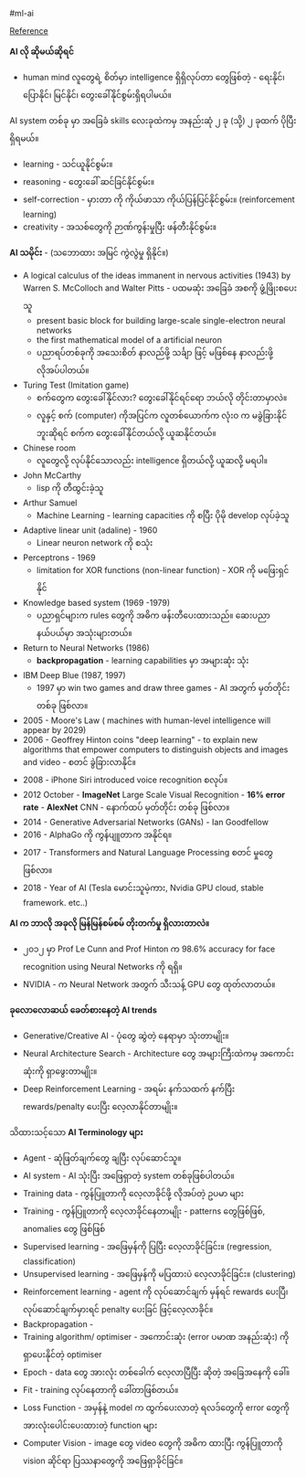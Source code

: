 #ml-ai 

[Reference](https://youtu.be/kNGHYxYszFs)

**AI လို ဆိုမယ်ဆိုရင်** 

* human mind လူတွေရဲ့ စိတ်မှာ  intelligence ရှိရှိလုပ်တာ တွေဖြစ်တဲ့ - ရေးနိုင်၊ ပြောနိုင်၊ မြင်နိုင်၊ တွေးခေါ်နိုင်စွမ်းရှိရပါမယ်။

AI system တစ်ခု မှာ အခြေခံ skills လေးခုထဲကမှ အနည်းဆုံ ၂ ခု (သို့) ၂ ခုထက် ပိုပြီး ရှိရမယ်။

- learning - သင်ယူနိုင်စွမ်း။
- reasoning - တွေးခေါ် ဆင်ခြင်နိုင်စွမ်း။
- self-correction - မှားတာ ကို ကိုယ်ဖာသာ ကိုယ်ပြန်ပြင်နိုင်စွမ်း။ (reinforcement learning)
- creativity - အသစ်တွေကို ဉာဏ်ကွန်းမှုပြီး ဖန်တီးနိုင်စွမ်း။

**AI သမိုင်း** - (သဘောထား အမြင် ကွဲလွဲမှု ရှိနိုင်။)

- A logical calculus of the ideas immanent in nervous activities (1943) by Warren S. McColloch  and Walter Pitts - ပထမဆုံး အခြေခံ အစကို ဖွံ့ဖြိုးစပေးသူ
	- present basic block for building large-scale single-electron neural networks
	- the first mathematical model of a artificial neuron
	- ပညာရပ်တစ်ခုကို အသေးစိတ် နာလည်ဖို့ သင်္ချာ ဖြင့် မဖြစ်နေ နာလည်းဖို့ လိုအပ်ပါတယ်။
- Turing Test (Imitation game)
	- စက်တွေက တွေးခေါ်နိုင်လား? တွေးခေါ်နိုင်ရင်ရော ဘယ်လို တိုင်းတာမှာလဲ။
	- လူနှင့် စက် (computer) ကိုအပြင်က လူတစ်ယောက်က   လုံးဝ က  မခွဲခြားနိုင်ဘူးဆိုရင် စက်က တွေးခေါ်နိုင်တယ်လို့ ယူဆနိုင်တယ်။
- Chinese room 
	- လူတွေလို့ လုပ်နိုင်သောလည်း intelligence ရှိတယ်လို့ ယူဆလို့ မရပါ။
- John McCarthy
	- lisp ကို တီထွင်းခဲ့သူ
- Arthur Samuel
	- Machine Learning - learning capacities ကို စပြီး ပိုမို develop လုပ်ခဲ့သူ
- Adaptive linear unit (adaline) - 1960
	- Linear neuron network ကို စသုံး
- Perceptrons - 1969
	- limitation for XOR functions (non-linear function) - XOR ကို မဖြေးရှင်နိုင်
- Knowledge based system (1969 -1979)
	- ပညာရှင်များက rules တွေကို အဓိက ဖန်းတီပေးထားသည်။ ဆေးပညာနယ်ပယ်မှာ အသုံးများတယ်။ 
- Return to Neural Networks (1986)
	- **backpropagation** - learning capabilities  မှာ အများဆုံး သုံး
- IBM Deep Blue (1987, 1997)
	- 1997 မှာ win two games and draw three games - AI အတွက် မှတ်တိုင်း တစ်ခု ဖြစ်လာ။
- 2005 - Moore's Law ( machines with human-level intelligence will appear by 2029)
- 2006 - Geoffrey Hinton coins "deep learning" - to explain new algorithms that empower computers to distinguish objects and images and video - စတင် ခွဲခြားလာနိုင်။
- 2008 - iPhone Siri introduced voice recognition စလုပ်။
- 2012 October - **ImageNet** Large Scale Visual Recognition - **16% error rate** - **AlexNet** CNN - နောက်ထပ် မှတ်တိုင်း တစ်ခု ဖြစ်လာ။
- 2014 - Generative Adversarial Networks (GANs) - Ian Goodfellow
- 2016 - AlphaGo ကို ကွန်ပျူတာက အနိုင်ရ။
- 2017 - Transformers and Natural Language Processing စတင် မှုတွေဖြစ်လာ။
- 2018 - Year of AI (Tesla မောင်းသူမဲ့ကား, Nvidia GPU cloud, stable framework. etc..)

**AI က ဘာလို အခုလို မြန်မြန်စမ်စမ် တိုးတက်မှု ရှိလားတာလဲ။**

- ၂၀၁၂ မှာ Prof Le Cunn and Prof Hinton က 98.6% accuracy for face recognition using Neural Networks ကို ရရှိ။
- NVIDIA - က Neural Network အတွက် သီးသန့် GPU တွေ ထုတ်လာတယ်။

**ခုလောလောဆယ် ခေတ်စားနေတဲ့ AI trends** 

- Generative/Creative AI - ပုံတွေ ဆွဲတဲ့ နေရာမှာ သုံးတာမျိုး။ 
- Neural Architecture Search - Architecture တွေ အများကြီးထဲကမှ အကောင်းဆုံးကို ရှာဖွေးတာမျိုး။
- Deep Reinforcement Learning - အရမ်း နက်သထက် နက်ပြီး  rewards/penalty ပေးပြီး လေ့လာနိုင်တာမျိုး။

သိထားသင့်သော **AI Terminology များ**

- Agent - ဆုံဖြတ်ချက်တွေ ချပြီး လုပ်ဆောင်သူ။
- AI system - AI သုံးပြီး အဖြေရှာတဲ့ system တစ်ခုဖြစ်ပါတယ်။
- Training data - ကွန်ပြူတာကို လေ့လာခိုင်ဖို့ လိုအပ်တဲ့ ဥပမာ များ 
- Training - ကွန်ပြူတာကို လေ့လာခိုင်နေတာမျိုး - patterns တွေဖြစ်ဖြစ်, anomalies တွေ ဖြစ်ဖြစ်
- Supervised learning - အဖြေမှန်ကို ပြပြီး လေ့လာခိုင်ခြင်း။ (regression, classification)
- Unsupervised learning - အဖြေမှန်ကို မပြထားပဲ လေ့လာခိုင်ခြင်း။ (clustering)
- Reinforcement learning - agent ကို လုပ်ဆောင်ချက် မှန်ရင် rewards ပေးပြီ၊ လုပ်ဆောင်ချက်မှားရင် penalty ပေးခြင် ဖြင့်လေ့လာခိုင်။
-  Backpropagation - 
- Training algorithm/ optimiser - အကောင်းဆုံး (error ပမာဏ အနည်းဆုံး) ကို ရှာပေးနိုင်တဲ့ optimiser
- Epoch - data တွေ အားလုံး တစ်ခေါက် လေ့လာပြီပြီး ဆိုတဲ့ အခြေအနေကို ခေါ်။
- Fit - training လုပ်နေတာကို ခေါ်တာဖြစ်တယ်။
- Loss Function - အမှန်နဲ့ model က ထွက်ပေးလာတဲ့ ရလဒ်တွေကို error တွေကို အားလုံးပေါင်းပေးထားတဲ့ function များ
- Computer Vision - image တွေ video တွေကို အဓိက ထားပြီး ကွန်ပြူတာကို vision ဆိုင်ရာ ပြဿနာတွေကို အဖြေရှာခိုင်ခြင်။
